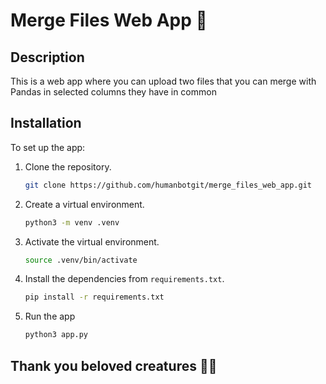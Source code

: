 # Merge Files Web App 🚀

## Description

This is a web app where you can upload two files that you can merge with Pandas in selected columns they have in common

## Installation

To set up the app:
1. Clone the repository.
    ```bash
    git clone https://github.com/humanbotgit/merge_files_web_app.git
    ```
2. Create a virtual environment.
    ```bash
    python3 -m venv .venv
    ```
3. Activate the virtual environment.
    ```bash
    source .venv/bin/activate
    ```
4. Install the dependencies from `requirements.txt`.
    ```bash
    pip install -r requirements.txt
    ```
5. Run the app
    ```bash
    python3 app.py
    ```
## Thank you beloved creatures 🐼🌸